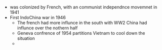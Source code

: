  - was colonized by French, with an communist independnce movemnet in 1941
 - First IndoChina war in 1946
	 - The french had more influnce in the south with WW2 China had influnce over the nothern half
	 - Geneva confrence of 1954 partitions Vietnam to cool down the situation
	 - 
<!--stackedit_data:
eyJoaXN0b3J5IjpbLTEzMjA2NTcwNTddfQ==
-->